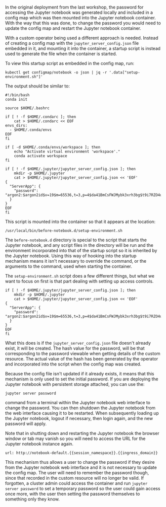 In the original deployment from the last workshop, the password for accessing the Jupyter notebook was generated locally and included in a config map which was then mounted into the Jupyter notebook container. With the way that this was done, to change the password you would need to update the config map and restart the Jupyter notebook container.

With a custom operator being used a different approach is needed. Instead of creating a config map with the ``jupyter_server_config.json`` file embedded in it, and mounting it into the container, a startup script is instead used to generate the file when the container is started.

To view this startup script as embedded in the config map, run:

```execute
kubectl get configmap/notebook -o json | jq -r '.data["setup-environment.sh"]'
```

The output should be similar to:

```
#!/bin/bash
conda init

source $HOME/.bashrc

if [ ! -f $HOME/.condarc ]; then
    cat > $HOME/.condarc << EOF
envs_dirs:
  - $HOME/.conda/envs
EOF
fi

if [ -d $HOME/.conda/envs/workspace ]; then
    echo "Activate virtual environment 'workspace'."
    conda activate workspace
fi

if [ ! -f $HOME/.jupyter/jupyter_server_config.json ]; then
    mkdir -p $HOME/.jupyter
    cat > $HOME/.jupyter/jupyter_server_config.json << 'EOF'
{
  "ServerApp": {
    "password": "argon2:$argon2id$v=19$m=65536,t=3,p=4$da41BmCsFWJMybk3xrh3bg$t9i7RZO4ubrc6nya1J/NEj4zPzRqJdDfl5ydOMwcUSQ"
  }
}
EOF
fi
```

This script is mounted into the container so that it appears at the location:

```
/usr/local/bin/before-notebook.d/setup-environment.sh
```

The ``before-notebook.d`` directory is special to the script that starts the Jupyter notebook, and any script files in the directory will be run and the environment incorporated into that of the startup script so it is inherited by the Jupyter notebook. Using this way of hooking into the startup mechanism means it isn't necessary to override the command, or the arguments to the command, used when starting the container.

The ``setup-environment.sh`` script does a few different things, but what we want to focus on first is that part dealing with setting up access controls.

```
if [ ! -f $HOME/.jupyter/jupyter_server_config.json ]; then
    mkdir -p $HOME/.jupyter
    cat > $HOME/.jupyter/jupyter_server_config.json << 'EOF'
{
  "ServerApp": {
    "password": "argon2:$argon2id$v=19$m=65536,t=3,p=4$da41BmCsFWJMybk3xrh3bg$t9i7RZO4ubrc6nya1J/NEj4zPzRqJdDfl5ydOMwcUSQ"
  }
}
EOF
fi
```

What this does is if the ``jupyter_server_config.json`` file doesn't already exist, it will be created. The hash value for the password, will be that corresponding to the password viewable when getting details of the custom resource. The actual value of the hash has been generated by the operator and incorporated into the script when the config map was created.

Because the config file isn't updated if it already exists, it means that this mechanism is only used to set the initial password. If you are deploying the Jupyter notebook with persistent storage attached, you can use the:

```copy
jupyter server password
```

command from a terminal within the Jupyter notebook web interface to change the password. You can then shutdown the Jupyter notebook from the web interface causing it to be restarted. When subsequently loading up the Jupyter notebook, logout if necessary, then login again, and the new password will apply.

Note that in shutting down and restarting the Jupyter notebook the browser window or tab may vanish so you will need to access the URL for the Jupyter notebook instance again.

```dashboard:open-url
url: http://notebook-default.{{session_namespace}}.{{ingress_domain}}
```

This mechanism thus allows a user to change the password if they desire from the Jupyter notebook web interface and it is not necessary to update the config map. The user will need to remember the password though, since that recorded in the custom resource will no longer be valid. If forgotten, a cluster admin could access the container and run ``jupyter server password`` to set a temporary password so the user could gain access once more, with the user then setting the password themselves to something only they know.
